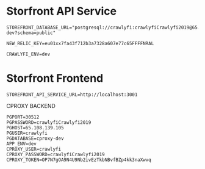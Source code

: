 # Storfront API Service
```
STOREFRONT_DATABASE_URL="postgresql://crawlyfi:crawlyfiCrawlyfi2019@65.108.139.105:30512/storefront-dev?schema=public" 

NEW_RELIC_KEY=eu01xx7fa43f712b3a7328a607e77c65FFFFNRAL 

CRAWLYFI_ENV=dev

```

# Storfront Frontend
``` .env
STOREFRONT_API_SERVICE_URL=http://localhost:3001

```

CPROXY BACKEND
```
PGPORT=30512
PGPASSWORD=crawlyfiCrawlyfi2019
PGHOST=65.108.139.105
PGUSER=crawlyfi
PGDATABASE=cproxy-dev
APP_ENV=dev
CPROXY_USER=crawlyfi
CPROXY_PASSWORD=crawlyfiCrawlyfi2019
CPROXY_TOKEN=OP7N7gOA9N4U9Nb2ivEzTkbNBvfBZp4kk3naXwvq
````